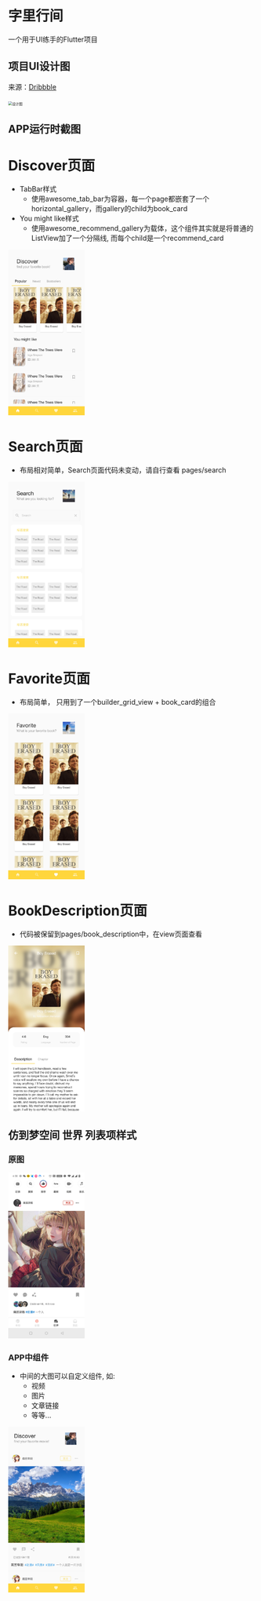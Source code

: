# 字里行间

一个用于UI练手的Flutter项目

## 项目UI设计图

来源：[Dribbble](https://dribbble.com/shots/14856637-Bookstore-Mobile-App-Exploration/attachments/6566629?mode=media)

<img src="https://cdn.dribbble.com/users/5160402/screenshots/14856637/media/265e4b6b80fbd274118728894921aab1.jpg" alt="设计图" style="zoom: 50%;" />

## APP运行时截图



# Discover页面

- TabBar样式
  - 使用awesome_tab_bar为容器，每一个page都嵌套了一个horizontal_gallery，而gallery的child为book_card
- You might like样式
  - 使用awesome_recommend_gallery为载体，这个组件其实就是将普通的ListView加了一个分隔线, 而每个child是一个recommend_card



<img src="/imgShow/discover.jpg" alt="Discover" style="zoom:33%;" />



# Search页面

- 布局相对简单，Search页面代码未变动，请自行查看 pages/search



<img src="/imgShow/search.jpg" alt="search" style="zoom:33%;" />



# Favorite页面

- 布局简单， 只用到了一个builder_grid_view + book_card的组合

<img src="/imgShow/favorite.jpg" alt="favorite" style="zoom:33%;" />



# BookDescription页面

- 代码被保留到pages/book_description中，在view页面查看

<img src="/imgShow/detail.jpg" alt="description" style="zoom:33%;" />



## 仿到梦空间 世界 列表项样式

### 原图

<img src="./imgShow/daomeng_source.jpg" alt="原图" style="zoom:33%;" />



### APP中组件

- 中间的大图可以自定义组件, 如: 
  - 视频
  - 图片
  - 文章链接
  - 等等...



<img src="./imgShow/daomeng_current.jpg" alt="APP" style="zoom: 33%;" />